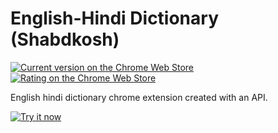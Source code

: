 # English-Hindi Dictionary (Shabdkosh)

[![Current version on the Chrome Web Store](https://img.shields.io/chrome-web-store/v/ojcmofegpfdolpniponocejcncdkpdmn.svg "Current version on the Chrome Web Store")](https://chrome.google.com/webstore/detail/english-hindi-dictionary/ojcmofegpfdolpniponocejcncdkpdmn)
[![Rating on the Chrome Web Store](https://img.shields.io/chrome-web-store/rating/ojcmofegpfdolpniponocejcncdkpdmn.svg "Rating on the Chrome Web Store")](https://chrome.google.com/webstore/detail/english-hindi-dictionary/ojcmofegpfdolpniponocejcncdkpdmn)
</a>

English hindi dictionary chrome extension created with an API.

[![Try it now](https://raw.githubusercontent.com/shabdkosh/shabdkosh/master/available-chrome-web.png "Click here to Install")](https://chrome.google.com/webstore/detail/english-hindi-dictionary/ojcmofegpfdolpniponocejcncdkpdmn)
